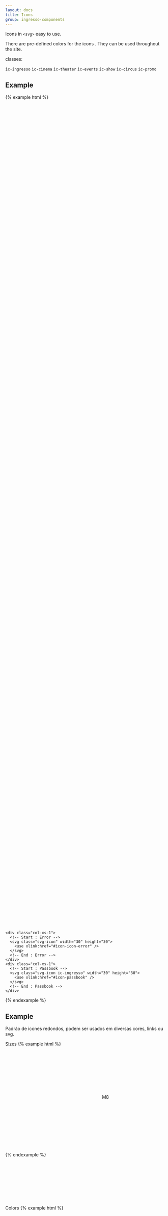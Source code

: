 ```yaml
---
layout: docs
title: Icons
group: ingresso-components
---
```


Icons in `<svg>` easy to use.

There are pre-defined colors for the icons . They can be used throughout the site.

classes:

`ic-ingresso`
`ic-cinema`
`ic-theater`
`ic-events`
`ic-show`
`ic-circus`
`ic-promo`

## Example

{% example html %}

<div class="container">
  <div class="row">
    <div class="col-xs-1">
      <!-- Start : Arrow right -->
      <svg class="svg-icon ic-ingresso" width="30" height="30">
        <use xlink:href="#icon-arrow2" />
      </svg>
      <!-- End : Arrow right -->
    </div>
    <div class="col-xs-1">
     <!-- Start : Arrow Up -->
     <svg class="svg-icon ic-cinema" width="30" height="30">
        <use xlink:href="#icon-arrow2-1" />
      </svg>
    <!-- End : Arrow Up -->
    </div>
    <div class="col-xs-1">
      <!-- Start : Arrow Left -->
      <svg class="svg-icon ic-theater" width="30" height="30">
        <use xlink:href="#icon-arrow2-2" />
      </svg>
      <!-- End : Arrow Left -->
    </div>
    <div class="col-xs-1">
      <!-- Start : Arrow Down -->
      <svg class="svg-icon ic-events" width="30" height="30">
        <use xlink:href="#icon-arrow2-3" />
      </svg>
      <!-- End : Arrow Down -->
    </div>
    <div class="col-xs-1">
       <!-- Start : Barcode -->
      <svg class="svg-icon ic-show" width="30" height="30">
        <use xlink:href="#icon-barcode" />
      </svg>
      <!-- End : Barcode -->
    </div>
    <div class="col-xs-1">
      <!-- Start : Box -->
      <svg class="svg-icon ic-circus" width="30" height="30">
        <use xlink:href="#icon-box" />
      </svg>
      <!-- End : Box -->
    </div>
    <div class="col-xs-1">
      <!-- Start : Calendar 1 -->
      <svg class="svg-icon ic-promo" width="30" height="30">
        <use xlink:href="#icon-calendar" />
      </svg>
      <!-- End : Calendar 1 -->
    </div>
    <div class="col-xs-1">
      <!-- Start : Calendar 2 -->
      <svg class="svg-icon" width="30" height="30">
        <use xlink:href="#icon-calendar2" />
      </svg>
      <!-- End : Calendar 2 -->
    </div>
    <div class="col-xs-1">
      <!-- Start : Card -->
      <svg class="svg-icon" width="30" height="30">
        <use xlink:href="#icon-card" />
      </svg>
      <!-- End : Card -->
    </div>
    <div class="col-xs-1">
      <!-- Start : Carousel -->
      <svg class="svg-icon" width="30" height="30">
        <use xlink:href="#icon-carousel" />
      </svg>
      <!-- End : Carousel -->
    </div>
    <div class="col-xs-1">
      <!-- Start : Chaise Longue -->
      <svg class="svg-icon" width="30" height="30">
        <use xlink:href="#icon-chaise-long" />
      </svg>
      <!-- End : Chaise Longue -->
    </div>
    <div class="col-xs-1">
      <!-- Start : Check 1 -->
      <svg class="svg-icon" width="30" height="30">
        <use xlink:href="#icon-check" />
      </svg>
      <!-- End : Check 1 -->
    </div>
  </div>
  <div class="row">
    <div class="col-xs-1">
      <!-- Start : Check 2 -->
      <svg class="svg-icon" width="30" height="30">
        <use xlink:href="#icon-check-2" />
      </svg>
      <!-- End : Check 2 -->
    </div>
    <div class="col-xs-1">
      <!-- Start : Circus -->
      <svg class="svg-icon" width="30" height="30">
        <use xlink:href="#icon-circus" />
      </svg>
      <!-- End : Circus -->
    </div>
    <div class="col-xs-1">
      <!-- Start : Clock -->
      <svg class="svg-icon" width="30" height="30">
        <use xlink:href="#icon-clock" />
      </svg>
      <!-- End : Clock -->
    </div>
    <div class="col-xs-1">
      <!-- Start : Close -->
      <svg class="svg-icon" width="30" height="30">
        <use xlink:href="#icon-close" />
      </svg>
      <!-- End : Close -->
    </div>
    <div class="col-xs-1">
      <!-- Start : Companion -->
      <svg class="svg-icon" width="30" height="30">
        <use xlink:href="#icon-companion" />
      </svg>
      <!-- End : Companion -->
    </div>
    <div class="col-xs-1">
      <!-- Start : Concert -->
      <svg class="svg-icon" width="30" height="30">
        <use xlink:href="#icon-concert" />
      </svg>
      <!-- End : Concert -->
    </div>
    <div class="col-xs-1">
      <!-- Start : Dbox -->
      <svg class="svg-icon" width="30" height="30">
        <use xlink:href="#icon-dbox" />
      </svg>
      <!-- End : Dbox -->
    </div>
    <div class="col-xs-1">
      <!-- Start : Double Arrow Left -->
      <svg class="svg-icon" width="30" height="30">
        <use xlink:href="#icon-double-arrow-1" />
      </svg>
      <!-- End : Double Arrow Left -->
    </div>
    <div class="col-xs-1">
      <!-- Start : Double Arrow Right -->
      <svg class="svg-icon" width="30" height="30">
        <use xlink:href="#icon-double-arrow-2" />
      </svg>
      <!-- End : Double Arrow Right -->
    </div>
    <div class="col-xs-1">
      <!-- Start : Facebook -->
      <svg class="svg-icon" width="30" height="30">
        <use xlink:href="#icon-facebook" />
      </svg>
      <!-- End : Facebook -->
    </div>
    <div class="col-xs-1">
      <!-- Start : Faq 1 -->
      <svg class="svg-icon" width="30" height="30">
        <use xlink:href="#icon-faq" />
      </svg>
      <!-- End : Faq 1 -->
    </div>
    <div class="col-xs-1">
      <!-- Start : Faq 2 -->
      <svg class="svg-icon" width="30" height="30">
        <use xlink:href="#icon-faq2" />
      </svg>
      <!-- End : Faq 2 -->
    </div>
  </div>
  <div class="row">
    <div class="col-xs-1">
      <!-- Start : Favoriete Place 1 -->
      <svg class="svg-icon" width="30" height="30">
        <use xlink:href="#icon-favoriteplace" />
      </svg>
      <!-- End : Favoriete Place 1 -->
    </div>
    <div class="col-xs-1">
      <!-- Start : Favoriete Place 2 -->
      <svg class="svg-icon" width="30" height="30">
        <use xlink:href="#icon-favoriteplace-2" />
      </svg>
      <!-- End : Favoriete Place 2 -->
    </div>
    <div class="col-xs-1">
      <!-- Start : Filter -->
      <svg class="svg-icon" width="30" height="30">
        <use xlink:href="#icon-filter" />
      </svg>
      <!-- End : Filter -->
    </div>
    <div class="col-xs-1">
      <!-- Start : Form -->
      <svg class="svg-icon" width="30" height="30">
        <use xlink:href="#icon-form" />
      </svg>
      <!-- End : Form -->
    </div>
    <div class="col-xs-1">
      <!-- Start : Gift -->
      <svg class="svg-icon" width="30" height="30">
        <use xlink:href="#icon-gift" />
      </svg>
      <!-- End : Gift -->
    </div>
    <div class="col-xs-1">
      <!-- Start : Alert -->
      <svg class="svg-icon" width="30" height="30">
        <use xlink:href="#icon-icon-alert" />
      </svg>
      <!-- End : Alert -->
    </div>
    <div class="col-xs-1">
      <!-- Start : Menu -->
      <svg class="svg-icon" width="30" height="30">
        <use xlink:href="#icon-icon-menu" />
      </svg>
      <!-- End : Menu -->
    </div>
    <div class="col-xs-1">
      <!-- Start : Phone -->
      <svg class="svg-icon" width="30" height="30">
        <use xlink:href="#icon-icon-phone" />
      </svg>
      <!-- End : Phone -->
    </div>
    <div class="col-xs-1">
      <!-- Start : Sector -->
      <svg class="svg-icon" width="30" height="30">
        <use xlink:href="#icon-icon-sector" />
      </svg>
      <!-- End : Sector -->
    </div>
    <div class="col-xs-1">
      <!-- Start : Truck -->
      <svg class="svg-icon" width="30" height="30">
        <use xlink:href="#icon-icon-truck" />
      </svg>
      <!-- End : Truck -->
    </div>
    <div class="col-xs-1">
      <!-- Start : Kids -->
      <svg class="svg-icon" width="30" height="30">
        <use xlink:href="#icon-kids" />
      </svg>
      <!-- End : Kids -->
    </div>
    <div class="col-xs-1">
      <!-- Start : Label Chaise Longue -->
      <svg class="svg-icon" width="30" height="30">
        <use xlink:href="#icon-label-chaise-long" />
      </svg>
      <!-- End : Label Chaise Longue -->
    </div>
  </div>
  <div class="row">
    <div class="col-xs-1">
      <!-- Start : Label Companion -->
      <svg class="svg-icon" width="30" height="30">
        <use xlink:href="#icon-label-companion" />
      </svg>
      <!-- End : Label Companion -->
    </div>
    <div class="col-xs-1">
      <!-- Start : Label Dbox -->
      <svg class="svg-icon" width="30" height="30">
        <use xlink:href="#icon-label-dbox" />
      </svg>
      <!-- End : Label Dbox -->
    </div>
    <div class="col-xs-1">
      <!-- Start : Label Love -->
      <svg class="svg-icon" width="30" height="30">
        <use xlink:href="#icon-label-love" />
      </svg>
      <!-- End : Label Love -->
    </div>
    <div class="col-xs-1">
      <!-- Start : Label Mobility Reduced -->
      <svg class="svg-icon" width="30" height="30">
        <use xlink:href="#icon-label-mobility-reduced" />
      </svg>
      <!-- End : Label Mobility Reduced -->
    </div>
    <div class="col-xs-1">
      <!-- Start : Label Obese -->
      <svg class="svg-icon" width="30" height="30">
        <use xlink:href="#icon-label-obese" />
      </svg>
      <!-- End : Label Obese -->
    </div>
    <div class="col-xs-1">
      <!-- Start : Labels -->
      <svg class="svg-icon" width="30" height="30">
        <use xlink:href="#icon-labels" />
      </svg>
      <!-- End : Labels -->
    </div>
    <div class="col-xs-1">
      <!-- Start : Label Semi Vip -->
      <svg class="svg-icon" width="30" height="30">
        <use xlink:href="#icon-label-semi-vip" />
      </svg>
      <!-- End : Label Semi Vip -->
    </div>
    <div class="col-xs-1">
      <!-- Start : Label Simple -->
      <svg class="svg-icon" width="30" height="30">
        <use xlink:href="#icon-label-simple" />
      </svg>
      <!-- End : Label Simple -->
    </div>
    <div class="col-xs-1">
      <!-- Start : Label Special Price -->
      <svg class="svg-icon" width="30" height="30">
        <use xlink:href="#icon-label-special-price" />
      </svg>
      <!-- End : Label Special Price -->
    </div>
    <div class="col-xs-1">
      <!-- Start : Label Tall Seat -->
      <svg class="svg-icon" width="30" height="30">
        <use xlink:href="#icon-label-tall-seat" />
      </svg>
      <!-- End : Label Tall Seat -->
    </div>
    <div class="col-xs-1">
      <!-- Start : Label Wheelchair -->
      <svg class="svg-icon" width="30" height="30">
        <use xlink:href="#icon-label-wheelchair" />
      </svg>
      <!-- End : Label Wheelchair -->
    </div>
    <div class="col-xs-1">
      <!-- Start : Less -->
      <svg class="svg-icon" width="30" height="30">
        <use xlink:href="#icon-less" />
      </svg>
      <!-- End : Less -->
    </div>
  </div>
  <div class="row">
    <div class="col-xs-1">
      <!-- Start : Lock -->
      <svg class="svg-icon" width="30" height="30">
        <use xlink:href="#icon-lock-2" />
      </svg>
      <!-- End : Lock -->
    </div>
    <div class="col-xs-1">
      <!-- Start : Love -->
      <svg class="svg-icon" width="30" height="30">
        <use xlink:href="#icon-love" />
      </svg>
      <!-- End : Love -->
    </div>
    <div class="col-xs-1">
      <!-- Start : Mail 1 -->
      <svg class="svg-icon" width="30" height="30">
        <use xlink:href="#icon-mail" />
      </svg>
      <!-- End : Mail 1 -->
    </div>
    <div class="col-xs-1">
      <!-- Start : Mail 2 -->
      <svg class="svg-icon" width="30" height="30">
        <use xlink:href="#icon-mail2" />
      </svg>
      <!-- End : Mail 2 -->
    </div>
    <div class="col-xs-1">
      <!-- Start : Mobile -->
      <svg class="svg-icon" width="30" height="30">
        <use xlink:href="#icon-mobile" />
      </svg>
      <!-- End : Mobile -->
    </div>
    <div class="col-xs-1">
      <!-- Start : Mobility Reduced -->
      <svg class="svg-icon" width="30" height="30">
        <use xlink:href="#icon-mobility-reduced" />
      </svg>
      <!-- End : Mobility Reduced -->
    </div>
    <div class="col-xs-1">
      <!-- Start : Movie -->
      <svg class="svg-icon" width="30" height="30">
        <use xlink:href="#icon-movie" />
      </svg>
      <!-- End : Movie -->
    </div>
    <div class="col-xs-1">
      <!-- Start : Obese -->
      <svg class="svg-icon" width="30" height="30">
        <use xlink:href="#icon-obese" />
      </svg>
      <!-- End : Obese -->
    </div>
    <div class="col-xs-1">
      <!-- Start : Pinch -->
      <svg class="svg-icon" width="30" height="30">
        <use xlink:href="#icon-pinch" />
      </svg>
      <!-- End : Pinch -->
    </div>
    <div class="col-xs-1">
      <!-- Start : Place -->
      <svg class="svg-icon" width="30" height="30">
        <use xlink:href="#icon-place" />
      </svg>
      <!-- End : Place -->
    </div>
    <div class="col-xs-1">
      <!-- Start : Play -->
      <svg class="svg-icon" width="30" height="30">
        <use xlink:href="#icon-play" />
      </svg>
      <!-- End : Play -->
    </div>
    <div class="col-xs-1">
      <!-- Start : Plus -->
      <svg class="svg-icon" width="30" height="30">
        <use xlink:href="#icon-plus" />
      </svg>
      <!-- End : Plus -->
    </div>
  </div>
  <div class="row">
    <div class="col-xs-1">
      <!-- Start : Popcorn -->
      <svg class="svg-icon" width="30" height="30">
        <use xlink:href="#icon-popcorn" />
      </svg>
      <!-- End : Popcorn -->
    </div>
    <div class="col-xs-1">
      <!-- Start : Print -->
      <svg class="svg-icon" width="30" height="30">
        <use xlink:href="#icon-print" />
      </svg>
      <!-- End : Print -->
    </div>
    <div class="col-xs-1">
      <!-- Start : Promo 1 -->
      <svg class="svg-icon" width="30" height="30">
        <use xlink:href="#icon-promo" />
      </svg>
      <!-- End : Promo 1 -->
    </div>
    <div class="col-xs-1">
      <!-- Start : Promo 2 -->
      <svg class="svg-icon" width="30" height="30">
        <use xlink:href="#icon-promo2" />
      </svg>
      <!-- End : Promo 2 -->
    </div>
    <div class="col-xs-1">
      <!-- Start : Refresh -->
      <svg class="svg-icon" width="30" height="30">
        <use xlink:href="#icon-refresh" />
      </svg>
      <!-- End : Refresh -->
    </div>
    <div class="col-xs-1">
      <!-- Start : Search -->
      <svg class="svg-icon" width="30" height="30">
        <use xlink:href="#icon-search" />
      </svg>
      <!-- End : Search -->
    </div>
    <div class="col-xs-1">
      <!-- Start : Seat -->
      <svg class="svg-icon" width="30" height="30">
        <use xlink:href="#icon-seat" />
      </svg>
      <!-- End : Seat -->
    </div>
    <div class="col-xs-1">
      <!-- Start : Semi Vip -->
      <svg class="svg-icon" width="30" height="30">
        <use xlink:href="#icon-semi-vip" />
      </svg>
      <!-- End : Semi Vip -->
    </div>
    <div class="col-xs-1">
      <!-- Start : Show -->
      <svg class="svg-icon" width="30" height="30">
        <use xlink:href="#icon-show" />
      </svg>
      <!-- End : Show -->
    </div>
    <div class="col-xs-1">
      <!-- Start : Sports -->
      <svg class="svg-icon" width="30" height="30">
        <use xlink:href="#icon-sports" />
      </svg>
      <!-- End : Sports -->
    </div>
    <div class="col-xs-1">
      <!-- Start : Star -->
      <svg class="svg-icon" width="30" height="30">
        <use xlink:href="#icon-star" />
      </svg>
      <!-- End : Star -->
    </div>
    <div class="col-xs-1">
      <!-- Start : Full Star -->
      <svg class="svg-icon" width="30" height="30">
        <use xlink:href="#icon-star-full" />
      </svg>
      <!-- End : Full Star -->
    </div>
  </div>

  <div class="row">
    <div class="col-xs-1">
      <!-- Start : Tag -->
      <svg class="svg-icon" width="30" height="30">
        <use xlink:href="#icon-tag" />
      </svg>
      <!-- End : Tag -->
    </div>
    <div class="col-xs-1">
      <!-- Start : Tall Seat -->
      <svg class="svg-icon" width="30" height="30">
        <use xlink:href="#icon-tall-seat" />
      </svg>
      <!-- End : Tall Seat -->
    </div>
    <div class="col-xs-1">
      <!-- Start : Ticket -->
      <svg class="svg-icon" width="30" height="30">
        <use xlink:href="#icon-ticket" />
      </svg>
      <!-- End : Ticket -->
    </div>
    <div class="col-xs-1">
      <!-- Start : Full Ticket -->
      <svg class="svg-icon" width="30" height="30">
        <use xlink:href="#icon-ticket-full" />
      </svg>
      <!-- End : Full Ticket -->
    </div>
    <div class="col-xs-1">
      <!-- Start : Timer -->
      <svg class="svg-icon" width="30" height="30">
        <use xlink:href="#icon-timer" />
      </svg>
      <!-- End : Timer -->
    </div>
    <div class="col-xs-1">
      <!-- Start : Tips -->
      <svg class="svg-icon" width="30" height="30">
        <use xlink:href="#icon-tips" />
      </svg>
      <!-- End : Tips -->
    </div>
    <div class="col-xs-1">
      <!-- Start : Total 1 -->
      <svg class="svg-icon" width="30" height="30">
        <use xlink:href="#icon-total" />
      </svg>
      <!-- End : Total 1 -->
    </div>
    <div class="col-xs-1">
      <!-- Start : Total 2 -->
      <svg class="svg-icon" width="30" height="30">
        <use xlink:href="#icon-total-2" />
      </svg>
      <!-- End : Total 2 -->
    </div>
    <div class="col-xs-1">
      <!-- Start : Total 3 -->
      <svg class="svg-icon" width="30" height="30">
        <use xlink:href="#icon-total-3" />
      </svg>
      <!-- End : Total 3 -->
    </div>
    <div class="col-xs-1">
      <!-- Start : User 1 -->
      <svg class="svg-icon" width="30" height="30">
        <use xlink:href="#icon-user" />
      </svg>
      <!-- End : User 1 -->
    </div>
    <div class="col-xs-1">
      <!-- Start : User 2 -->
      <svg class="svg-icon" width="30" height="30">
        <use xlink:href="#icon-user2" />
      </svg>
      <!-- End : User 2 -->
    </div>
    <div class="col-xs-1">
      <!-- Start : Wheelchair -->
      <svg class="svg-icon" width="30" height="30">
        <use xlink:href="#icon-wheelchair" />
      </svg>
      <!-- End : Wheelchair -->
    </div>
  </div>
  <div class="row">
    <div class="col-xs-1">
      <!-- Start : Zoom In -->
      <svg class="svg-icon" width="30" height="30">
        <use xlink:href="#icon-zoomin" />
      </svg>
      <!-- End : Zoom In -->
    </div>
    <div class="col-xs-1">
      <!-- Start : Zoom Out -->
      <svg class="svg-icon" width="30" height="30">
        <use xlink:href="#icon-zoomout" />
      </svg>
      <!-- End : Zoom Out -->
    </div>

    <div class="col-xs-1">
      <!-- Start : Error -->
      <svg class="svg-icon" width="30" height="30">
        <use xlink:href="#icon-icon-error" />
      </svg>
      <!-- End : Error -->
    </div>
    <div class="col-xs-1">
      <!-- Start : Passbook -->
      <svg class="svg-icon ic-ingresso" width="30" height="30">
        <use xlink:href="#icon-passbook" />
      </svg>
      <!-- End : Passbook -->
    </div>
  </div>

</div>

{% endexample %}

## Example

Padrão de icones redondos, podem ser usados em diversas cores, links ou svg.

Sizes
{% example html %}

<span class="ic-rounded ic-rd-size1">
  <svg class="svg-icon">
    <use xmlns:xlink="http://www.w3.org/1999/xlink" xlink:href="#icon-box"></use>
  </svg>
</span>

<span class="ic-rounded ic-rd-size2">
  M8
</span>

<span class="ic-rounded ic-rd-size3">
    <svg class="svg-icon">
      <use xmlns:xlink="http://www.w3.org/1999/xlink" xlink:href="#icon-box"></use>
    </svg>
</span>

{% endexample %}

Colors
{% example html %}
<span class="ic-rounded ic-rd-color1">
    <svg class="svg-icon">
      <use xmlns:xlink="http://www.w3.org/1999/xlink" xlink:href="#icon-box"></use>
    </svg>
</span>
<span class="ic-rounded ic-rd-color2">
    <svg class="svg-icon">
      <use xmlns:xlink="http://www.w3.org/1999/xlink" xlink:href="#icon-box"></use>
    </svg>
</span>
<span class="ic-rounded ic-rd-color3">
    <svg class="svg-icon">
      <use xmlns:xlink="http://www.w3.org/1999/xlink" xlink:href="#icon-box"></use>
    </svg>
</span>
{% endexample %}
